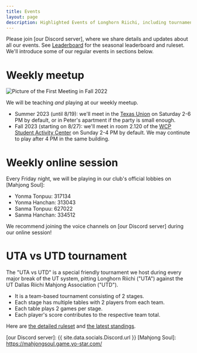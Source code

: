 ```yaml
---
title: Events
layout: page
description: Highlighted Events of Longhorn Riichi, including tournaments and weekly game sessions.
---
```


Please join [our Discord server], where we share details and updates about all our events. See [Leaderboard](/leaderboard/) for the seasonal leaderboard and ruleset. We'll introduce some of our regular events in sections below.

# Weekly meetup

![Picture of the First Meeting in Fall 2022](https://lh3.googleusercontent.com/pw/AIL4fc9thy73Z7K282j7agKujwaIGt8tibqA3RCpY0I8DZ3ZU8CC87D0e5zxKj9PxnQGs_WyDHqkPYMTldoL_PgdqpNTWeUS-rnIOTNnapoVnXMJm3ebuQ=w700)

We will be teaching *and* playing at our weekly meetup.

- Summer 2023 (until 8/19): we'll meet in the [Texas Union](https://goo.gl/maps/wzcjMCf5gCCxvSZ89) on Saturday 2-6 PM by default, or in Peter's apartment if the party is small enough.
- Fall 2023 (starting on 8/27): we'll meet in room 2.120 of the [WCP Student Activity Center](https://goo.gl/maps/oQdE96JN4a3atbvZ7) on Sunday 2-4 PM by default. We may continute to play after 4 PM in the same building.

# Weekly online session

Every Friday night, we will be playing in our club's official lobbies on [Mahjong Soul]:
- Yonma Tonpuu: 317134
- Yonma Hanchan: 313043
- Sanma Tonpuu: 627022
- Sanma Hanchan: 334512

We recommend joining the voice channels on [our Discord server] during our online session!

# UTA vs UTD tournament

The "UTA vs UTD" is a special friendly tournament we host during every major break of the UT system, pitting Longhorn Riichi ("UTA") against the UT Dallas Riichi Mahjong Association ("UTD").
- It is a team-based tournament consisting of 2 stages.
- Each stage has multiple tables with 2 players from each team.
- Each table plays 2 games per stage.
- Each player's score contributes to the respective team total.

Here are [the detailed ruleset](https://docs.google.com/document/d/1fEAlO2yt9cGMqz1cgdEfXbsNulxHll74D5h_M-hKnPU/edit?usp=sharing) and [the latest standings](https://docs.google.com/spreadsheets/d/1rvsH9FQVwqV5IE5YJbBqVqPjCJsl6P7E376IQBg4_Pg/edit?usp=sharing).


[our Discord server]: {{ site.data.socials.Discord.url }}
[Mahjong Soul]: https://mahjongsoul.game.yo-star.com/
